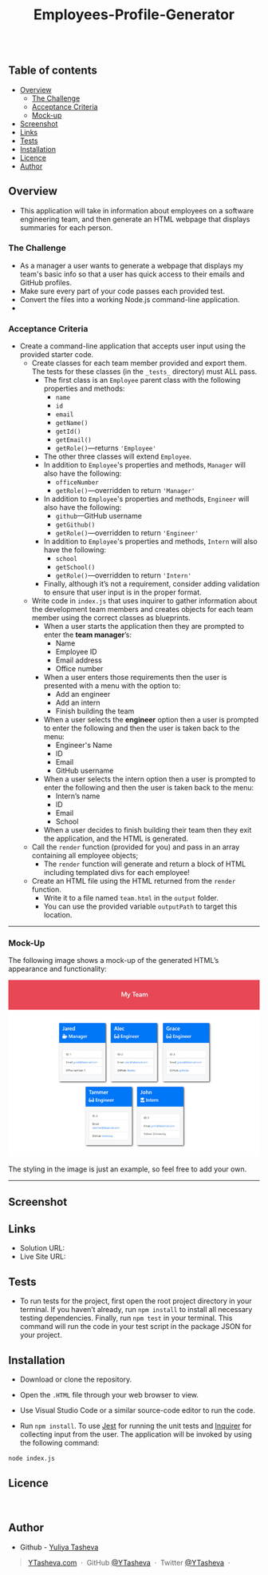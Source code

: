 <h1 align="center">Employees-Profile-Generator</h1>
  <br>
  <a href="https://github.com/YTasheva">
      <img src="https://img.shields.io/badge/SayThanks.io-%E2%98%BC-1EAEDB.svg?style=for-thebadge" alt=""></a>
  <a href="https://github.com/YTasheva/Employees-Profile-Generator/graphs/contributors">
      <img src="https://img.shields.io/github/contributors/YTasheva/employees-profile-generator.svg?style=for-the-badge" alt=""></a>
  <a href="https://github.com/YTasheva/employee-profile-generator/issues">
      <img src="https://img.shields.io/github/issues/YTasheva/employee-profile-generator.svg?style=for-the-badge" alt=""></a>
  <a href="https://github.com/YTasheva/employee-profile-generator/network/members"><img src="https://img.shields.io/github/forks/YTasheva/employee-profile-generator.svg?style=for-the-badge" alt=""></a>
</p>


## Table of contents

- [Overview](#overview)
  - [The Challenge](#the-challenge)
  - [Acceptance Criteria](#acceptance-criteria)
  - [Mock-up](#mock-up)
- [Screenshot](#screenshot)
- [Links](#links)
- [Tests](#tests)
- [Installation](#installation)
- [Licence](#licence)
- [Author](#author)

## Overview

- This application will take in information about employees on a software engineering team, and then generate an HTML webpage that displays summaries for each person. 

### The Challenge

- As a manager a user wants to generate a webpage that displays my team's basic info so that a user has quick access to their emails and GitHub profiles.
- Make sure every part of your code passes each provided test.
- Convert the files into a working Node.js command-line application.
-   
### Acceptance Criteria

* Create a command-line application that accepts user input using the provided starter code.   
  * Create classes for each team member provided and export them. The tests for these classes (in the `_tests_` directory) must ALL pass.     
    * The first class is an `Employee` parent class with the following properties and methods:       
      * `name`
      * `id`
      * `email`
      * `getName()`
      * `getId()`
      * `getEmail()`
      * `getRole()`&mdash;returns `'Employee'`     
    * The other three classes will extend `Employee`.      
    * In addition to `Employee`'s properties and methods, `Manager` will also have the following:
      * `officeNumber`
      * `getRole()`&mdash;overridden to return `'Manager'`
    * In addition to `Employee`'s properties and methods, `Engineer` will also have the following:
      * `github`&mdash;GitHub username
      * `getGithub()`
      * `getRole()`&mdash;overridden to return `'Engineer'`
    * In addition to `Employee`'s properties and methods, `Intern` will also have the following:
      * `school`
      * `getSchool()`
      * `getRole()`&mdash;overridden to return `'Intern'`
    * Finally, although it’s not a requirement, consider adding validation to ensure that user input is in the proper format.   
  * Write code in `index.js` that uses inquirer to gather information about the development team members and creates objects for each team member using the correct classes as blueprints.
    * When a user starts the application then they are prompted to enter the **team manager**’s:
      * Name
      * Employee ID
      * Email address
      * Office number
    * When a user enters those requirements then the user is presented with a menu with the option to:
      * Add an engineer
      * Add an intern 
      * Finish building the team
    * When a user selects the **engineer** option then a user is prompted to enter the following and then the user is taken back to the menu:
      * Engineer's Name
      * ID
      * Email
      * GitHub username
    * When a user selects the intern option then a user is prompted to enter the following and then the user is taken back to the menu:
      * Intern’s name
      * ID
      * Email
      * School
    * When a user decides to finish building their team then they exit the application, and the HTML is generated.
  * Call the `render` function (provided for you) and pass in an array containing all employee objects; 
    * The `render` function will generate and return a block of HTML including templated divs for each employee!
  * Create an HTML file using the HTML returned from the `render` function. 
    * Write it to a file named `team.html` in the `output` folder. 
    * You can use the provided variable `outputPath` to target this location.

---

### Mock-Up

The following image shows a mock-up of the generated HTML’s appearance and functionality:

![HTML webpage titled “My Team” features five boxes listing employee names, titles, and other key info.](./assets/14-object-oriented-programming-challenge-demo.png)

The styling in the image is just an example, so feel free to add your own.

---


## Screenshot



## Links

- Solution URL: 
- Live Site URL: 
   
## Tests

- To run tests for the project, first open the root project directory in your terminal. If you haven’t already, run `npm install` to install all necessary testing dependencies. Finally, run `npm test` in your terminal. This command will run the code in your test script in the package JSON for your project.

## Installation

* Download or clone the repository.

* Open the `.HTML` file through your web browser to view.

* Use Visual Studio Code or a similar source-code editor to run the code.
* Run `npm install`. To use [Jest](https://www.npmjs.com/package/jest) for running the unit tests and [Inquirer](https://www.npmjs.com/package/inquirer) for collecting input from the user. The application will be invoked by using the following command:

```bash
node index.js
``` 
## Licence

<a href="https://opensource.org/licenses/MIT"><img src="https://img.shields.io/badge/License-MIT-yellow.svg" alt=""></a>

## Author

- Github - [Yuliya Tasheva](https://github.com/YTasheva)

> [YTasheva.com](#) &nbsp;&middot;&nbsp;
> GitHub [@YTasheva](https://github.com/YTasheva) &nbsp;&middot;&nbsp;
> Twitter [@YTasheva](#) &nbsp;&middot;&nbsp;
  
